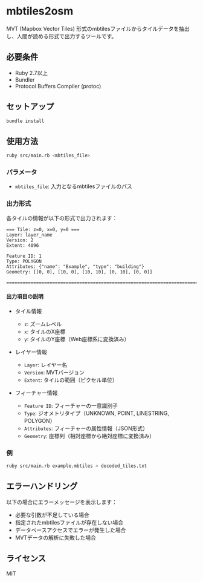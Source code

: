 # mbtiles2osm

MVT (Mapbox Vector Tiles) 形式のmbtilesファイルからタイルデータを抽出し、人間が読める形式で出力するツールです。

## 必要条件

- Ruby 2.7以上
- Bundler
- Protocol Buffers Compiler (protoc)

## セットアップ

```bash
bundle install
```

## 使用方法

```bash
ruby src/main.rb <mbtiles_file>
```

### パラメータ

- `mbtiles_file`: 入力となるmbtilesファイルのパス

### 出力形式

各タイルの情報が以下の形式で出力されます：

```
=== Tile: z=0, x=0, y=0 ===
Layer: layer_name
Version: 2
Extent: 4096

Feature ID: 1
Type: POLYGON
Attributes: {"name": "Example", "type": "building"}
Geometry: [[0, 0], [10, 0], [10, 10], [0, 10], [0, 0]]

================================================================================
```

#### 出力項目の説明

- タイル情報
  - `z`: ズームレベル
  - `x`: タイルのX座標
  - `y`: タイルのY座標（Web座標系に変換済み）

- レイヤー情報
  - `Layer`: レイヤー名
  - `Version`: MVTバージョン
  - `Extent`: タイルの範囲（ピクセル単位）

- フィーチャー情報
  - `Feature ID`: フィーチャーの一意識別子
  - `Type`: ジオメトリタイプ（UNKNOWN, POINT, LINESTRING, POLYGON）
  - `Attributes`: フィーチャーの属性情報（JSON形式）
  - `Geometry`: 座標列（相対座標から絶対座標に変換済み）

### 例

```bash
ruby src/main.rb example.mbtiles > decoded_tiles.txt
```

## エラーハンドリング

以下の場合にエラーメッセージを表示します：

- 必要な引数が不足している場合
- 指定されたmbtilesファイルが存在しない場合
- データベースアクセスでエラーが発生した場合
- MVTデータの解析に失敗した場合

## ライセンス

MIT
